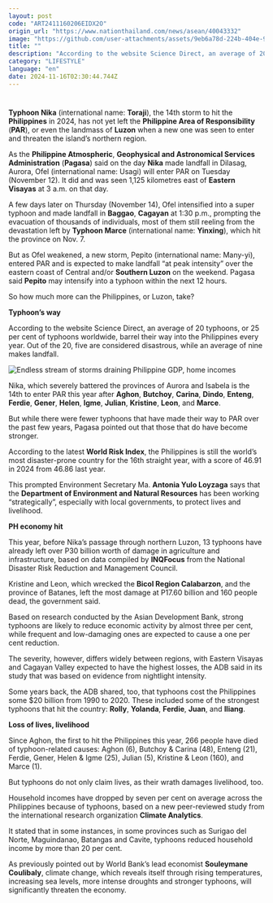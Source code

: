 ```yaml
---
layout: post
code: "ART2411160206EIDX2O"
origin_url: "https://www.nationthailand.com/news/asean/40043332"
image: "https://github.com/user-attachments/assets/9eb6a78d-224b-404e-9d65-d4b7b81dc07f"
title: ""
description: "According to the website Science Direct, an average of 20 typhoons, or 25 percent of typhoons worldwide, barrel their way into the Philippines every year. Out of the 20, five are considered disastrous, while an average of nine makes landfall."
category: "LIFESTYLE"
language: "en"
date: 2024-11-16T02:30:44.744Z
---
```


# 









**Typhoon Nika** (international name: **Toraji**), the 14th storm to hit the **Philippines** in 2024, has not yet left the **Philippine Area of Responsibility** (**PAR**), or even the landmass of **Luzon** when a new one was seen to enter and threaten the island’s northern region.

As the **Philippine Atmospheric**, **Geophysical and Astronomical Services Administration** (**Pagasa**) said on the day **Nika** made landfall in Dilasag, Aurora, Ofel (international name: Usagi) will enter PAR on Tuesday (November 12). It did and was seen 1,125 kilometres east of **Eastern Visayas** at 3 a.m. on that day.

A few days later on Thursday (November 14), Ofel intensified into a super typhoon and made landfall in **Baggao**, **Cagayan** at 1:30 p.m., prompting the evacuation of thousands of individuals, most of them still reeling from the devastation left by **Typhoon Marce** (international name: **Yinxing**), which hit the province on Nov. 7.

But as Ofel weakened, a new storm, Pepito (international name: Many-yi), entered PAR and is expected to make landfall “at peak intensity” over the eastern coast of Central and/or **Southern Luzon** on the weekend. Pagasa said **Pepito** may intensify into a typhoon within the next 12 hours.

So how much more can the Philippines, or Luzon, take?

**Typhoon’s way**

According to the website Science Direct, an average of 20 typhoons, or 25 per cent of typhoons worldwide, barrel their way into the Philippines every year. Out of the 20, five are considered disastrous, while an average of nine makes landfall.

  ![Endless stream of storms draining Philippine GDP, home incomes](https://github.com/user-attachments/assets/543709ee-2394-40d3-b774-aa4f9507bff4)

Nika, which severely battered the provinces of Aurora and Isabela is the 14th to enter PAR this year after **Aghon**, **Butchoy**, **Carina**, **Dindo**, **Enteng**, **Ferdie**, **Gener**, **Helen**, **Igme**, **Julian**, **Kristine**, **Leon**, and **Marce**.

But while there were fewer typhoons that have made their way to PAR over the past few years, Pagasa pointed out that those that do have become stronger.

According to the latest **World Risk Index**, the Philippines is still the world’s most disaster-prone country for the 16th straight year, with a score of 46.91 in 2024 from 46.86 last year.

This prompted Environment Secretary Ma. **Antonia Yulo Loyzaga** says that the **Department of Environment and Natural Resources** has been working “strategically”, especially with local governments, to protect lives and livelihood.

**PH economy hit**

This year, before Nika’s passage through northern Luzon, 13 typhoons have already left over P30 billion worth of damage in agriculture and infrastructure, based on data compiled by **INQFocus** from the National Disaster Risk Reduction and Management Council.

Kristine and Leon, which wrecked the **Bicol Region Calabarzon**, and the province of Batanes, left the most damage at P17.60 billion and 160 people dead, the government said.

Based on research conducted by the Asian Development Bank, strong typhoons are likely to reduce economic activity by almost three per cent, while frequent and low-damaging ones are expected to cause a one per cent reduction.

The severity, however, differs widely between regions, with Eastern Visayas and Cagayan Valley expected to have the highest losses, the ADB said in its study that was based on evidence from nightlight intensity.

Some years back, the ADB shared, too, that typhoons cost the Philippines some $20 billion from 1990 to 2020. These included some of the strongest typhoons that hit the country: **Rolly**, **Yolanda**, **Ferdie**, **Juan**, and **Iliang**.

**Loss of lives, livelihood**

Since Aghon, the first to hit the Philippines this year, 266 people have died of typhoon-related causes: Aghon (6), Butchoy & Carina (48), Enteng (21), Ferdie, Gener, Helen & Igme (25), Julian (5), Kristine & Leon (160), and Marce (1).

But typhoons do not only claim lives, as their wrath damages livelihood, too.

Household incomes have dropped by seven per cent on average across the Philippines because of typhoons, based on a new peer-reviewed study from the international research organization **Climate Analytics**.

It stated that in some instances, in some provinces such as Surigao del Norte, Maguindanao, Batangas and Cavite, typhoons reduced household income by more than 20 per cent.

As previously pointed out by World Bank’s lead economist **Souleymane Coulibaly**, climate change, which reveals itself through rising temperatures, increasing sea levels, more intense droughts and stronger typhoons, will significantly threaten the economy.